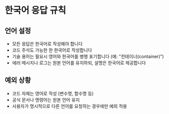<!------------------------------------------------------------------------------------
   Add Rules to this file or a short description and have Kiro refine them for you:   
-------------------------------------------------------------------------------------> 

# 한국어 응답 규칙

## 언어 설정
- 모든 응답은 한국어로 작성해야 합니다
- 코드 주석도 가능한 한 한국어로 작성합니다
- 기술 용어는 필요시 영어와 한국어를 병행 표기합니다 (예: "컨테이너(container)")
- 에러 메시지나 로그는 원본 언어를 유지하되, 설명은 한국어로 제공합니다

## 예외 상황
- 코드 자체는 영어로 작성 (변수명, 함수명 등)
- 공식 문서나 명령어는 원본 언어 유지
- 사용자가 명시적으로 다른 언어를 요청하는 경우에만 예외 적용